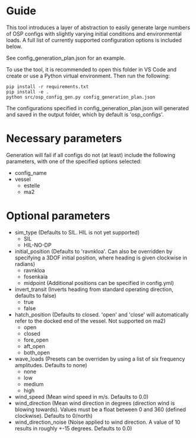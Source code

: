 # Guide
This tool introduces a layer of abstraction to easily generate large numbers of OSP configs with slightly varying initial conditions and environmental loads. A full list of currently supported configuration options is included below.

See config_generation_plan.json for an example.

To use the tool, it is recommended to open this folder in VS Code and create or use a Python virtual environment. Then run the following:
```
pip install -r requirements.txt
pip install -e .
python src/osp_config_gen.py config_generation_plan.json
```
The configurations specified in config_generation_plan.json will generated and saved in the output folder, which by default is 'osp_configs'.

# Necessary parameters
Generation will fail if all configs do not (at least) include the following parameters, with one of the specified options selected:
- config_name
- vessel
    - estelle
    - ma2

# Optional parameters
- sim_type (Defaults to SIL. HIL is not yet supported)
    - SIL
    - HIL-NO-DP
- initial_position (Defaults to 'ravnkloa'. Can also be overridden by specifying a 3DOF initial position, where heading is given clockwise in radians)
    - ravnkloa
    - fosenkaia
    - midpoint (Additional positions can be specified in config.yml)
- invert_transit (Inverts heading from standard operating direction, defaults to false)
    - true
    - false
- hatch_position (Defaults to closed. 'open' and 'close' will automatically refer to the docked end of the vessel. Not supported on ma2)
    - open
    - closed
    - fore_open
    - aft_open
    - both_open
- wave_loads (Presets can be overriden by using a list of six frequency amplitudes. Defaults to none)
    - none
    - low
    - medium
    - high
- wind_speed (Mean wind speed in m/s. Defaults to 0.0)
- wind_direction (Mean wind direction in degrees (direction wind is blowing towards). Values must be a float between 0 and 360 (defined clockwise). Defaults to 0/north)
- wind_direction_noise (Noise applied to wind direction. A value of 10 results in roughly +-15 degrees. Defaults to 0.0)